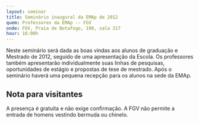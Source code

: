 ```yaml
---
layout: seminar
title: Seminário inaugural da EMAp de 2012
quem: Professores da EMAp -- FGV
onde: FGV, Praia de Botafogo, 190, sala 317
hour: 16:00h
---
```


Neste seminário será dada as boas vindas aos alunos de graduação e
Mestrado de 2012, seguido de uma apresentação da Escola. Os
professores também apresentarão individualmente suas linhas de
pesquisas, oportunidades de estágio e propostas de tese de
mestrado. Após o seminário haverá uma pequena recepção para os alunos
na sede da EMAp.

## Nota para visitantes

A presença é gratuíta e não exige confirmação. A FGV não permite a
entrada de homens vestindo bermuda ou chinelo.
